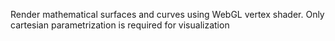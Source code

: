 Render mathematical surfaces and curves using WebGL vertex shader. 
Only cartesian parametrization is required for visualization